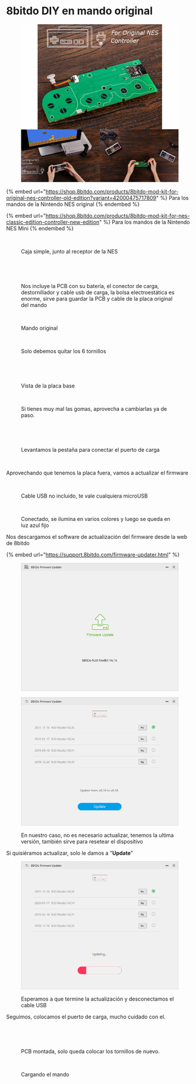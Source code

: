 # 8bitdo DIY en mando original

<figure><img src="../.gitbook/assets/image (2) (1).png" alt=""><figcaption></figcaption></figure>

{% embed url="https://shop.8bitdo.com/products/8bitdo-mod-kit-for-original-nes-controller-old-edition?variant=42000475717809" %}
Para los mandos de la Nintendo NES original
{% endembed %}

{% embed url="https://shop.8bitdo.com/products/8bitdo-mod-kit-for-nes-classic-edition-controller-new-edition" %}
Para los mandos de la Nintendo NES Mini
{% endembed %}

<figure><img src="../.gitbook/assets/DSC00605.JPG" alt=""><figcaption><p>Caja simple, junto al receptor de la NES</p></figcaption></figure>

<figure><img src="../.gitbook/assets/DSC00608.JPG" alt=""><figcaption></figcaption></figure>

<figure><img src="../.gitbook/assets/DSC00609.JPG" alt=""><figcaption><p>Nos incluye la PCB con su batería, el conector de carga, destornillador y cable usb de carga, la bolsa electroestática es enorme, sirve para guardar la PCB y cable de la placa original del mando</p></figcaption></figure>

<figure><img src="../.gitbook/assets/DSC00610.JPG" alt=""><figcaption><p>Mando original</p></figcaption></figure>

<figure><img src="../.gitbook/assets/DSC00611.JPG" alt=""><figcaption><p>Solo debemos quitar los 6 tornillos</p></figcaption></figure>

<figure><img src="../.gitbook/assets/DSC00613.JPG" alt=""><figcaption></figcaption></figure>

<figure><img src="../.gitbook/assets/DSC00614.JPG" alt=""><figcaption><p>Vista de la placa base</p></figcaption></figure>

<figure><img src="../.gitbook/assets/DSC00618.JPG" alt=""><figcaption><p>Si tienes muy mal las gomas, aprovecha a cambiarlas ya de paso.</p></figcaption></figure>

<figure><img src="../.gitbook/assets/DSC00619.JPG" alt=""><figcaption></figcaption></figure>

<figure><img src="../.gitbook/assets/DSC00620.JPG" alt=""><figcaption><p>Levantamos la pestaña para conectar el puerto de carga</p></figcaption></figure>

<figure><img src="../.gitbook/assets/DSC00621.JPG" alt=""><figcaption></figcaption></figure>

Aprovechando que tenemos la placa fuera, vamos a actualizar el firmware

<figure><img src="../.gitbook/assets/DSC00622.JPG" alt=""><figcaption><p>Cable USB no incluido, te vale cualquiera microUSB</p></figcaption></figure>

<figure><img src="../.gitbook/assets/DSC00623.JPG" alt=""><figcaption><p>Conectado, se ilumina en varios colores y luego se queda en luz azul fijo</p></figcaption></figure>

Nos descargamos el software de actualización del firmware desde la web de 8bitdo

{% embed url="https://support.8bitdo.com/firmware-updater.html" %}

<figure><img src="../.gitbook/assets/01.png" alt=""><figcaption></figcaption></figure>

<figure><img src="../.gitbook/assets/02.png" alt=""><figcaption><p>En nuestro caso, no es necesario actualizar, tenemos la ultima versión, también sirve para resetear el dispositivo</p></figcaption></figure>

Si quisiéramos actualizar, solo le damos a "**Update**"

<figure><img src="../.gitbook/assets/04.png" alt=""><figcaption><p>Esperamos a que termine la actualización y desconectamos el cable USB</p></figcaption></figure>

Seguimos, colocamos el puerto de carga, mucho cuidado con el.&#x20;

<figure><img src="../.gitbook/assets/DSC00624.JPG" alt=""><figcaption></figcaption></figure>

<figure><img src="../.gitbook/assets/DSC00625.JPG" alt=""><figcaption><p>PCB montada, solo queda colocar los tornillos de nuevo.</p></figcaption></figure>

<figure><img src="../.gitbook/assets/DSC00629.JPG" alt=""><figcaption><p>Cargando el mando</p></figcaption></figure>
